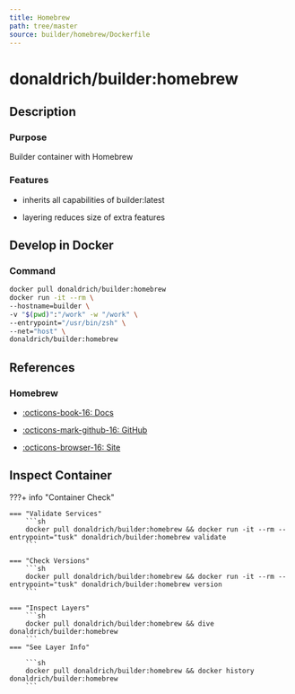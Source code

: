 ```yaml
---
title: Homebrew
path: tree/master
source: builder/homebrew/Dockerfile
---
```


# donaldrich/builder:homebrew

## Description

### Purpose

Builder container with Homebrew

### Features

* inherits all capabilities of builder:latest

* layering reduces size of extra features

## Develop in Docker

### Command

```sh
docker pull donaldrich/builder:homebrew
docker run -it --rm \
--hostname=builder \
-v "$(pwd)":"/work" -w "/work" \
--entrypoint="/usr/bin/zsh" \
--net="host" \
donaldrich/builder:homebrew
```

## References

### Homebrew

* [:octicons-book-16: Docs](https://docs.brew.sh)

* [:octicons-mark-github-16: GitHub](https://github.com/Homebrew/brew)

* [:octicons-browser-16: Site](https://brew.sh)

## Inspect Container

???+ info "Container Check"

    === "Validate Services"
        ```sh
        docker pull donaldrich/builder:homebrew && docker run -it --rm --entrypoint="tusk" donaldrich/builder:homebrew validate
        ```

    === "Check Versions"
        ```sh
        docker pull donaldrich/builder:homebrew && docker run -it --rm --entrypoint="tusk" donaldrich/builder:homebrew version
        ```

    === "Inspect Layers"
        ```sh
        docker pull donaldrich/builder:homebrew && dive donaldrich/builder:homebrew
        ```
    === "See Layer Info"

        ```sh
        docker pull donaldrich/builder:homebrew && docker history donaldrich/builder:homebrew
        ```